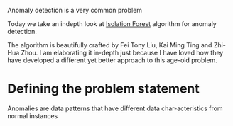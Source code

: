 Anomaly detection is a very common problem

Today we take an indepth look at [Isolation Forest](https://cs.nju.edu.cn/zhouzh/zhouzh.files/publication/icdm08b.pdf) algorithm for anomaly detection.

The algorithm is beautifully crafted by Fei Tony Liu, Kai Ming Ting and Zhi-Hua Zhou. I am elaborating it in-depth just because I have loved how they have developed a different yet better approach to this age-old problem.

# Defining the problem statement
Anomalies are data patterns that have different data char-acteristics from normal instances